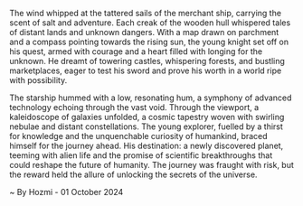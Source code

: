 
The wind whipped at the tattered sails of the merchant ship, carrying the scent of salt and adventure. Each creak of the wooden hull whispered tales of distant lands and unknown dangers. With a map drawn on parchment and a compass pointing towards the rising sun, the young knight set off on his quest, armed with courage and a heart filled with longing for the unknown. He dreamt of towering castles, whispering forests, and bustling marketplaces, eager to test his sword and prove his worth in a world ripe with possibility. 

The starship hummed with a low, resonating hum, a symphony of advanced technology echoing through the vast void. Through the viewport, a kaleidoscope of galaxies unfolded, a cosmic tapestry woven with swirling nebulae and distant constellations. The young explorer, fuelled by a thirst for knowledge and the unquenchable curiosity of humankind, braced himself for the journey ahead. His destination: a newly discovered planet, teeming with alien life and the promise of scientific breakthroughs that could reshape the future of humanity. The journey was fraught with risk, but the reward held the allure of unlocking the secrets of the universe. 

~ By Hozmi - 01 October 2024
